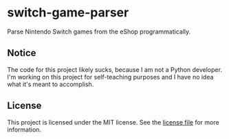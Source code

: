 # switch-game-parser
Parse Nintendo Switch games from the eShop programmatically.

## Notice
The code for this project likely sucks, because I am not a Python developer. I'm working on this project for self-teaching purposes and I have no idea what it's meant to accomplish.

## License

This project is licensed under the MIT license. See the [license file](LICENSE) for more information.

